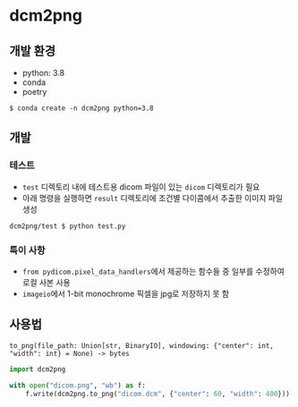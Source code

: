# dcm2png

## 개발 환경

* python: 3.8
* conda
* poetry

```
$ conda create -n dcm2png python=3.8
```

## 개발

### 테스트

* `test` 디렉토리 내에 테스트용 dicom 파일이 있는 `dicom` 디렉토리가 필요
* 아래 명령을 실행하면 `result` 디렉토리에 조건별 다이콤에서 추출한 이미지 파일 생성

```
dcm2png/test $ python test.py
```

### 특이 사항

* `from pydicom.pixel_data_handlers`에서 제공하는 함수들 중 일부를 수정하여 로컬 사본 사용
* `imageio`에서 1-bit monochrome 픽셀을 jpg로 저장하지 못 함

## 사용법

`to_png(file_path: Union[str, BinaryIO], windowing: {"center": int, "width": int} = None) -> bytes`

```python
import dcm2png

with open("dicom.png", "wb") as f:
    f.write(dcm2png.to_png("dicom.dcm", {"center": 60, "width": 400}))
```
